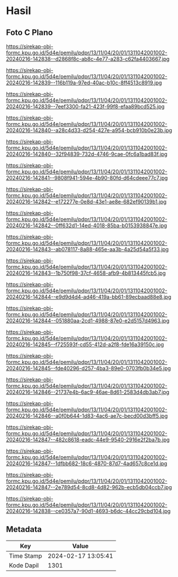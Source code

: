 # Hasil

## Foto C Plano

https://sirekap-obj-formc.kpu.go.id/5d4e/pemilu/pdpr/13/11/04/20/01/1311042001002-20240216-142838--d2868f8c-ab8c-4e77-a283-c62fa4403667.jpg

https://sirekap-obj-formc.kpu.go.id/5d4e/pemilu/pdpr/13/11/04/20/01/1311042001002-20240216-142839--116b119a-97ed-40ac-b10c-8ff4513c8919.jpg

https://sirekap-obj-formc.kpu.go.id/5d4e/pemilu/pdpr/13/11/04/20/01/1311042001002-20240216-142839--7eef3300-fa21-423f-99f8-efaa89bcd525.jpg

https://sirekap-obj-formc.kpu.go.id/5d4e/pemilu/pdpr/13/11/04/20/01/1311042001002-20240216-142840--a28c4d33-d254-427e-a954-bcb910b0e23b.jpg

https://sirekap-obj-formc.kpu.go.id/5d4e/pemilu/pdpr/13/11/04/20/01/1311042001002-20240216-142840--32f94839-732d-4746-9cae-0fc6a1bad83f.jpg

https://sirekap-obj-formc.kpu.go.id/5d4e/pemilu/pdpr/13/11/04/20/01/1311042001002-20240216-142841--9808f941-594e-4b90-80fd-d64cdeee77c7.jpg

https://sirekap-obj-formc.kpu.go.id/5d4e/pemilu/pdpr/13/11/04/20/01/1311042001002-20240216-142842--e172277e-0e8d-43e1-ae8e-682ef90139b1.jpg

https://sirekap-obj-formc.kpu.go.id/5d4e/pemilu/pdpr/13/11/04/20/01/1311042001002-20240216-142842--0ff632d1-14ed-4018-85ba-b0153938847e.jpg

https://sirekap-obj-formc.kpu.go.id/5d4e/pemilu/pdpr/13/11/04/20/01/1311042001002-20240216-142843--ab078117-8a88-465e-aa3b-4a25d54a5f33.jpg

https://sirekap-obj-formc.kpu.go.id/5d4e/pemilu/pdpr/13/11/04/20/01/1311042001002-20240216-142843--1b750f98-37cf-4658-afb9-4b813445fcb5.jpg

https://sirekap-obj-formc.kpu.go.id/5d4e/pemilu/pdpr/13/11/04/20/01/1311042001002-20240216-142844--e9d9d4d4-ad46-419a-bb61-89ecbaad88e8.jpg

https://sirekap-obj-formc.kpu.go.id/5d4e/pemilu/pdpr/13/11/04/20/01/1311042001002-20240216-142844--051880aa-2cd1-4988-87e0-e2d5157d4963.jpg

https://sirekap-obj-formc.kpu.go.id/5d4e/pemilu/pdpr/13/11/04/20/01/1311042001002-20240216-142845--f725593f-cd55-412d-a2f8-fde16a39150c.jpg

https://sirekap-obj-formc.kpu.go.id/5d4e/pemilu/pdpr/13/11/04/20/01/1311042001002-20240216-142845--fde40296-d257-4ba3-89e0-0703fb0b34e5.jpg

https://sirekap-obj-formc.kpu.go.id/5d4e/pemilu/pdpr/13/11/04/20/01/1311042001002-20240216-142846--21737e4b-6ac9-46ae-8d61-2583d4db3ab7.jpg

https://sirekap-obj-formc.kpu.go.id/5d4e/pemilu/pdpr/13/11/04/20/01/1311042001002-20240216-142846--a0f0b644-1d83-4ac6-ae7c-becd00d3bff5.jpg

https://sirekap-obj-formc.kpu.go.id/5d4e/pemilu/pdpr/13/11/04/20/01/1311042001002-20240216-142847--482c8618-eadc-44e9-9540-2916e2f2ba7b.jpg

https://sirekap-obj-formc.kpu.go.id/5d4e/pemilu/pdpr/13/11/04/20/01/1311042001002-20240216-142847--1dfbb682-18c6-4870-87d7-4ad657c8ce1d.jpg

https://sirekap-obj-formc.kpu.go.id/5d4e/pemilu/pdpr/13/11/04/20/01/1311042001002-20240216-142847--2e789d54-8cd8-4d82-962b-ecb5db04ccb7.jpg

https://sirekap-obj-formc.kpu.go.id/5d4e/pemilu/pdpr/13/11/04/20/01/1311042001002-20240216-142838--ce0357a7-90d1-4693-b6dc-44cc29cbd104.jpg


## Metadata

| Key        | Value               |
| ---------- | ------------------- |
| Time Stamp | 2024-02-17 13:05:41 |
| Kode Dapil | 1301                |



